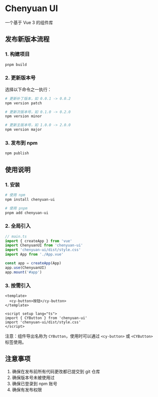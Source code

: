 # Chenyuan UI

一个基于 Vue 3 的组件库

## 发布新版本流程

### 1. 构建项目
```bash
pnpm build
```

### 2. 更新版本号
选择以下命令之一执行：
```bash
# 更新补丁版本，如 0.0.1 -> 0.0.2
npm version patch

# 更新次版本号，如 0.1.0 -> 0.2.0
npm version minor

# 更新主版本号，如 1.0.0 -> 2.0.0
npm version major
```

### 3. 发布到 npm
```bash
npm publish
```

## 使用说明

### 1. 安装
```bash
# 使用 npm
npm install chenyuan-ui

# 使用 pnpm
pnpm add chenyuan-ui
```

### 2. 全局引入
```typescript
// main.ts
import { createApp } from 'vue'
import ChenyuanUI from 'chenyuan-ui'
import 'chenyuan-ui/dist/style.css'
import App from './App.vue'

const app = createApp(App)
app.use(ChenyuanUI)
app.mount('#app')
```

### 3. 按需引入
```vue
<template>
  <cy-button>按钮</cy-button>
</template>

<script setup lang="ts">
import { CYButton } from 'chenyuan-ui'
import 'chenyuan-ui/dist/style.css'
</script>
```

注意：组件导出名称为 `CYButton`，使用时可以通过 `<cy-button>` 或 `<CYButton>` 标签使用。

## 注意事项
1. 确保在发布前所有代码更改都已提交到 git 仓库
2. 确保版本号未被使用过
3. 确保已登录到 npm 账号
4. 确保有发布权限